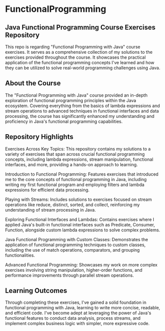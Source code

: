 # FunctionalProgramming
## Java Functional Programming Course Exercises Repository
This repo is regarding "Functional Programming with Java" course exercises. It serves as a comprehensive collection of my solutions to the exercises provided throughout the course. It showcases the practical application of the functional programming concepts I've learned and how they can be utilized to solve real-world programming challenges using Java.

## About the Course
The "Functional Programming with Java" course provided an in-depth exploration of functional programming principles within the Java ecosystem. Covering everything from the basics of lambda expressions and stream operations to advanced techniques in functional interfaces and data processing, the course has significantly enhanced my understanding and proficiency in Java's functional programming capabilities.

## Repository Highlights
Exercises Across Key Topics: This repository contains my solutions to a variety of exercises that span across crucial functional programming concepts, including lambda expressions, stream manipulation, functional interfaces, and more, providing a hands-on approach to learning.

Introduction to Functional Programming: Features exercises that introduced me to the core concepts of functional programming in Java, including writing my first functional program and employing filters and lambda expressions for efficient data processing.

Playing with Streams: Includes solutions to exercises focused on stream operations like reduce, distinct, sorted, and collect, reinforcing my understanding of stream processing in Java.

Exploring Functional Interfaces and Lambdas: Contains exercises where I applied Java's built-in functional interfaces such as Predicate, Consumer, Function, alongside custom lambda expressions to solve complex problems.

Java Functional Programming with Custom Classes: Demonstrates the application of functional programming techniques to custom classes, including the use of match operations, comparators, and grouping functionalities.

Advanced Functional Programming: Showcases my work on more complex exercises involving string manipulation, higher-order functions, and performance improvements through parallel stream operations.

## Learning Outcomes
Through completing these exercises, I've gained a solid foundation in functional programming with Java, learning to write more concise, readable, and efficient code. I've become adept at leveraging the power of Java's functional features to conduct data analysis, process streams, and implement complex business logic with simpler, more expressive code.
